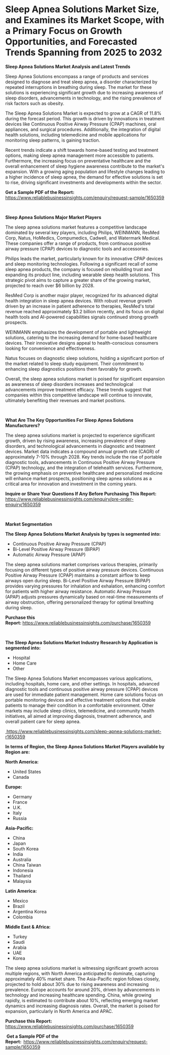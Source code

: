 <p><h1>Sleep Apnea Solutions Market Size, and Examines its Market Scope, with a Primary Focus on Growth Opportunities, and Forecasted Trends Spanning from 2025 to 2032</h1></p><p><strong>Sleep Apnea Solutions Market Analysis and Latest Trends</strong></p>
<p><p>Sleep Apnea Solutions encompass a range of products and services designed to diagnose and treat sleep apnea, a disorder characterized by repeated interruptions in breathing during sleep. The market for these solutions is experiencing significant growth due to increasing awareness of sleep disorders, advancements in technology, and the rising prevalence of risk factors such as obesity.</p><p>The Sleep Apnea Solutions Market is expected to grow at a CAGR of 11.8% during the forecast period. This growth is driven by innovations in treatment devices like Continuous Positive Airway Pressure (CPAP) machines, oral appliances, and surgical procedures. Additionally, the integration of digital health solutions, including telemedicine and mobile applications for monitoring sleep patterns, is gaining traction.</p><p>Recent trends indicate a shift towards home-based testing and treatment options, making sleep apnea management more accessible to patients. Furthermore, the increasing focus on preventative healthcare and the overall enhancement of sleep hygiene awareness contribute to the market's expansion. With a growing aging population and lifestyle changes leading to a higher incidence of sleep apnea, the demand for effective solutions is set to rise, driving significant investments and developments within the sector.</p></p>
<p><strong>Get a Sample PDF of the Report:&nbsp;</strong> <a href="https://www.reliablebusinessinsights.com/enquiry/request-sample/1650359?utm_campaign=1847&utm_medium=2&utm_source=Github&utm_content=ia&utm_term=13042025&utm_id=sleep-apnea-solutions">https://www.reliablebusinessinsights.com/enquiry/request-sample/1650359</a></p>
<p>&nbsp;</p>
<p><strong>Sleep Apnea Solutions Major Market Players</strong></p>
<p><p>The sleep apnea solutions market features a competitive landscape dominated by several key players, including Philips, WEINMANN, ResMed Corp, Natus, HoMedics, Compumedics, Cadwell, and Watermark Medical. These companies offer a range of products, from continuous positive airway pressure (CPAP) devices to diagnostic tools and accessories.</p><p>Philips leads the market, particularly known for its innovative CPAP devices and sleep monitoring technologies. Following a significant recall of some sleep apnea products, the company is focused on rebuilding trust and expanding its product line, including wearable sleep health solutions. This strategic pivot aims to capture a greater share of the growing market, projected to reach over $6 billion by 2028.</p><p>ResMed Corp is another major player, recognized for its advanced digital health integration in sleep apnea devices. With robust revenue growth driven by an increase in patient adherence to therapies, ResMed's total revenue reached approximately $3.2 billion recently, and its focus on digital health tools and AI-powered capabilities signals continued strong growth prospects.</p><p>WEINMANN emphasizes the development of portable and lightweight solutions, catering to the increasing demand for home-based healthcare devices. Their innovative designs appeal to health-conscious consumers looking for convenience and effectiveness.</p><p>Natus focuses on diagnostic sleep solutions, holding a significant portion of the market related to sleep study equipment. Their commitment to enhancing sleep diagnostics positions them favorably for growth.</p><p>Overall, the sleep apnea solutions market is poised for significant expansion as awareness of sleep disorders increases and technological advancements improve treatment efficacy. These trends suggest that companies within this competitive landscape will continue to innovate, ultimately benefiting their revenues and market positions.</p></p>
<p>&nbsp;</p>
<p><strong>What Are The Key Opportunities For Sleep Apnea Solutions Manufacturers?</strong></p>
<p><p>The sleep apnea solutions market is projected to experience significant growth, driven by rising awareness, increasing prevalence of sleep disorders, and technological advancements in diagnostic and treatment devices. Market data indicates a compound annual growth rate (CAGR) of approximately 7-10% through 2028. Key trends include the rise of portable diagnostic tools, advancements in Continuous Positive Airway Pressure (CPAP) technology, and the integration of telehealth services. Furthermore, the growing emphasis on preventive healthcare and personalized medicine will enhance market prospects, positioning sleep apnea solutions as a critical area for innovation and investment in the coming years.</p></p>
<p><strong>Inquire or Share Your Questions If Any Before Purchasing This Report:</strong> <a href="https://www.reliablebusinessinsights.com/enquiry/pre-order-enquiry/1650359?utm_campaign=1847&utm_medium=2&utm_source=Github&utm_content=ia&utm_term=13042025&utm_id=sleep-apnea-solutions">https://www.reliablebusinessinsights.com/enquiry/pre-order-enquiry/1650359</a></p>
<p>&nbsp;</p>
<p><strong>Market Segmentation</strong></p>
<p><strong>The Sleep Apnea Solutions Market Analysis by types is segmented into:</strong></p>
<p><ul><li>Continuous Positive Airway Pressure (CPAP)</li><li>Bi-Level Positive Airway Pressure (BiPAP)</li><li>Automatic Airway Pressure (APAP)</li></ul></p>
<p><p>The sleep apnea solutions market comprises various therapies, primarily focusing on different types of positive airway pressure devices. Continuous Positive Airway Pressure (CPAP) maintains a constant airflow to keep airways open during sleep. Bi-Level Positive Airway Pressure (BiPAP) provides varying pressures for inhalation and exhalation, enhancing comfort for patients with higher airway resistance. Automatic Airway Pressure (APAP) adjusts pressures dynamically based on real-time measurements of airway obstruction, offering personalized therapy for optimal breathing during sleep.</p></p>
<p><strong>Purchase this Report:&nbsp;</strong><a href="https://www.reliablebusinessinsights.com/purchase/1650359?utm_campaign=1847&utm_medium=2&utm_source=Github&utm_content=ia&utm_term=13042025&utm_id=sleep-apnea-solutions">https://www.reliablebusinessinsights.com/purchase/1650359</a></p>
<p>&nbsp;</p>
<p><strong>The Sleep Apnea Solutions Market Industry Research by Application is segmented into:</strong></p>
<p><ul><li>Hospital</li><li>Home Care</li><li>Other</li></ul></p>
<p><p>The Sleep Apnea Solutions Market encompasses various applications, including hospitals, home care, and other settings. In hospitals, advanced diagnostic tools and continuous positive airway pressure (CPAP) devices are used for immediate patient management. Home care solutions focus on portable monitoring devices and effective treatment options that enable patients to manage their condition in a comfortable environment. Other markets may include sleep clinics, telemedicine, and community health initiatives, all aimed at improving diagnosis, treatment adherence, and overall patient care for sleep apnea.</p></p>
<p><a href="https://www.reliablebusinessinsights.com/sleep-apnea-solutions-market-r1650359?utm_campaign=1847&utm_medium=2&utm_source=Github&utm_content=ia&utm_term=13042025&utm_id=sleep-apnea-solutions">&nbsp;https://www.reliablebusinessinsights.com/sleep-apnea-solutions-market-r1650359</a></p>
<p><strong>In terms of Region, the Sleep Apnea Solutions Market Players available by Region are:</strong></p>
<p>
    <p> <strong> North America: </strong>
        <ul>
            <li>United States</li>
            <li>Canada</li>
        </ul>
        </p> 
    <p> <strong> Europe: </strong>
        <ul>
            <li>Germany</li>
            <li>France</li>
            <li>U.K.</li>
            <li>Italy</li>
            <li>Russia</li>
        </ul>
        </p> 
    <p> <strong> Asia-Pacific: </strong>
        <ul>
            <li>China</li>
            <li>Japan</li>
            <li>South Korea</li>
            <li>India</li>
            <li>Australia</li>
            <li>China Taiwan</li>
            <li>Indonesia</li>
            <li>Thailand</li>
            <li>Malaysia</li>
        </ul>
        </p> 
    <p> <strong> Latin America: </strong>
        <ul>
            <li>Mexico</li>
            <li>Brazil</li>
            <li>Argentina Korea</li>
            <li>Colombia</li>
        </ul>
        </p> 
    <p> <strong> Middle East & Africa: </strong>
        <ul>
            <li>Turkey</li>
            <li>Saudi</li>
            <li>Arabia</li>
            <li>UAE</li>
            <li>Korea</li>
        </ul>
    </p>
    </p>
<p><p>The sleep apnea solutions market is witnessing significant growth across multiple regions, with North America anticipated to dominate, capturing approximately 40% market share. The Asia-Pacific region follows closely, projected to hold about 30% due to rising awareness and increasing prevalence. Europe accounts for around 20%, driven by advancements in technology and increasing healthcare spending. China, while growing rapidly, is estimated to contribute about 10%, reflecting emerging market dynamics and increasing diagnosis rates. Overall, the market is poised for expansion, particularly in North America and APAC.</p></p>
<p><strong>Purchase this Report: </strong><a href="https://www.reliablebusinessinsights.com/purchase/1650359?utm_campaign=1847&utm_medium=2&utm_source=Github&utm_content=ia&utm_term=13042025&utm_id=sleep-apnea-solutions">https://www.reliablebusinessinsights.com/purchase/1650359</a></p>
<p>&nbsp;<strong>Get a Sample PDF of the Report:&nbsp;&nbsp;</strong><a href="https://www.reliablebusinessinsights.com/enquiry/request-sample/1650359?utm_campaign=1847&utm_medium=2&utm_source=Github&utm_content=ia&utm_term=13042025&utm_id=sleep-apnea-solutions">https://www.reliablebusinessinsights.com/enquiry/request-sample/1650359</a></p>
<p><strong></strong></p>
<p><p></p><p></p><p></p></p>